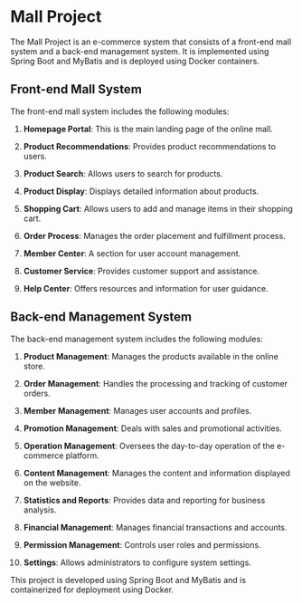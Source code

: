 # Mall Project

The Mall Project is an e-commerce system that consists of a front-end mall system and a back-end management system. It is implemented using Spring Boot and MyBatis and is deployed using Docker containers.

## Front-end Mall System

The front-end mall system includes the following modules:

1. **Homepage Portal**: This is the main landing page of the online mall.

2. **Product Recommendations**: Provides product recommendations to users.

3. **Product Search**: Allows users to search for products.

4. **Product Display**: Displays detailed information about products.

5. **Shopping Cart**: Allows users to add and manage items in their shopping cart.

6. **Order Process**: Manages the order placement and fulfillment process.

7. **Member Center**: A section for user account management.

8. **Customer Service**: Provides customer support and assistance.

9. **Help Center**: Offers resources and information for user guidance.

## Back-end Management System

The back-end management system includes the following modules:

1. **Product Management**: Manages the products available in the online store.

2. **Order Management**: Handles the processing and tracking of customer orders.

3. **Member Management**: Manages user accounts and profiles.

4. **Promotion Management**: Deals with sales and promotional activities.

5. **Operation Management**: Oversees the day-to-day operation of the e-commerce platform.

6. **Content Management**: Manages the content and information displayed on the website.

7. **Statistics and Reports**: Provides data and reporting for business analysis.

8. **Financial Management**: Manages financial transactions and accounts.

9. **Permission Management**: Controls user roles and permissions.

10. **Settings**: Allows administrators to configure system settings.

This project is developed using Spring Boot and MyBatis and is containerized for deployment using Docker.
